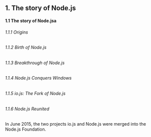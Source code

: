 <h2>1. The story of Node.js</h2>

<h4>1.1 The story of Node.jsa</h4>

<h6>1.1.1 Origins</h6>

<h6>1.1.2 Birth of Node.js </h6>

<h6>1.1.3 Breakthrough of Node.js</h6>

<h6>1.1.4 Node.js Conquers Windows</h6>

<h6>1.1.5 io.js: The Fork of Node.js</h6>

<h6>1.1.6 Node.js Reunited</h6>

In June 2015, the two projects io.js and Node.js were merged into the Node.js Foundation.
